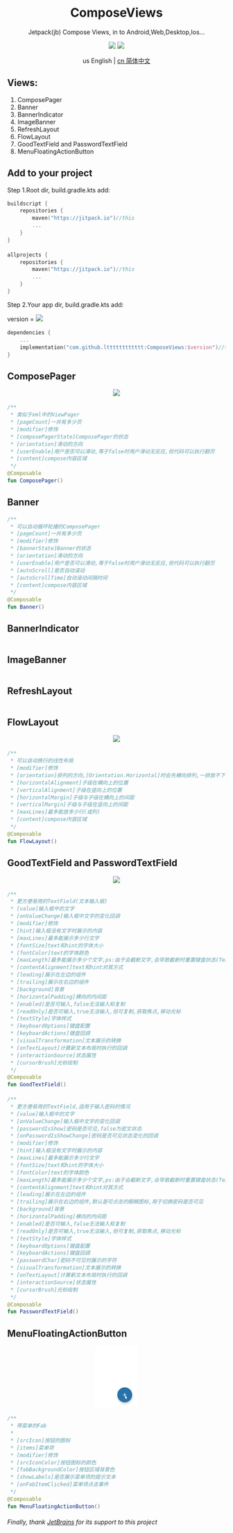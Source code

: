 <h1 align="center">ComposeViews</h1>

<p align="center">Jetpack(jb) Compose Views, in to Android,Web,Desktop,Ios...</p>

<p align="center">
<img src="https://img.shields.io/badge/license-Apache%202-blue.svg?maxAge=2592000">
<img src="https://jitpack.io/v/ltttttttttttt/ComposeViews.svg"/>
</p>

<div align="center">us English | <a href="https://github.com/ltttttttttttt/ComposeViews/blob/main/README_CN.md">cn 简体中文</a></div>

## Views:

1. ComposePager
2. Banner
3. BannerIndicator
4. ImageBanner
5. RefreshLayout
6. FlowLayout
7. GoodTextField and PasswordTextField
8. MenuFloatingActionButton

## Add to your project

Step 1.Root dir, build.gradle.kts add:

```kotlin
buildscript {
    repositories {
        maven("https://jitpack.io")//this
        ...
    }
}

allprojects {
    repositories {
        maven("https://jitpack.io")//this
        ...
    }
}
```

Step 2.Your app dir, build.gradle.kts add:

version = [![](https://jitpack.io/v/ltttttttttttt/ComposeViews.svg)](https://jitpack.io/#ltttttttttttt/ComposeViews)

```kotlin
dependencies {
    ...
    implementation("com.github.ltttttttttttt:ComposeViews:$version")//this
}
```

## ComposePager

<div align=center><img src="md_resource/compose_pager.gif" width=30%></div>

```kotlin
/**
 * 类似于xml中的ViewPager
 * [pageCount]一共有多少页
 * [modifier]修饰
 * [composePagerState]ComposePager的状态
 * [orientation]滑动的方向
 * [userEnable]用户是否可以滑动,等于false时用户滑动无反应,但代码可以执行翻页
 * [content]compose内容区域
 */
@Composable
fun ComposePager()
```

## Banner

```kotlin
/**
 * 可以自动循环轮播的ComposePager
 * [pageCount]一共有多少页
 * [modifier]修饰
 * [bannerState]Banner的状态
 * [orientation]滑动的方向
 * [userEnable]用户是否可以滑动,等于false时用户滑动无反应,但代码可以执行翻页
 * [autoScroll]是否自动滚动
 * [autoScrollTime]自动滚动间隔时间
 * [content]compose内容区域
 */
@Composable
fun Banner()
```

## BannerIndicator

```kotlin

```

## ImageBanner

```kotlin

```

## RefreshLayout

```kotlin

```

## FlowLayout

<div align=center><img src="md_resource/flow_layout.png" width=40%></div>

```kotlin
/**
 * 可以自动换行的线性布局
 * [modifier]修饰
 * [orientation]排列的方向,[Orientation.Horizontal]时会先横向排列,一排放不下会换到下一行继续横向排列
 * [horizontalAlignment]子级在横向上的位置
 * [verticalAlignment]子级在竖向上的位置
 * [horizontalMargin]子级与子级在横向上的间距
 * [verticalMargin]子级与子级在竖向上的间距
 * [maxLines]最多能放多少行(或列)
 * [content]compose内容区域
 */
@Composable
fun FlowLayout()
```

## GoodTextField and PasswordTextField

<div align=center><img src="md_resource/text_field.png" width=30%></div>

```kotlin
/**
 * 更方便易用的TextField(文本输入框)
 * [value]输入框中的文字
 * [onValueChange]输入框中文字的变化回调
 * [modifier]修饰
 * [hint]输入框没有文字时展示的内容
 * [maxLines]最多能展示多少行文字
 * [fontSize]text和hint的字体大小
 * [fontColor]text的字体颜色
 * [maxLength]最多能展示多少个文字,ps:由于会截断文字,会导致截断时重置键盘状态(TextField特性)
 * [contentAlignment]text和hint对其方式
 * [leading]展示在左边的组件
 * [trailing]展示在右边的组件
 * [background]背景
 * [horizontalPadding]横向的内间距
 * [enabled]是否可输入,false无法输入和复制
 * [readOnly]是否可输入,true无法输入,但可复制,获取焦点,移动光标
 * [textStyle]字体样式
 * [keyboardOptions]键盘配置
 * [keyboardActions]键盘回调
 * [visualTransformation]文本展示的转换
 * [onTextLayout]计算新文本布局时执行的回调
 * [interactionSource]状态属性
 * [cursorBrush]光标绘制
 */
@Composable
fun GoodTextField()

/**
 * 更方便易用的TextField,适用于输入密码的情况
 * [value]输入框中的文字
 * [onValueChange]输入框中文字的变化回调
 * [passwordIsShow]密码是否可见,false为密文状态
 * [onPasswordIsShowChange]密码是否可见状态变化的回调
 * [modifier]修饰
 * [hint]输入框没有文字时展示的内容
 * [maxLines]最多能展示多少行文字
 * [fontSize]text和hint的字体大小
 * [fontColor]text的字体颜色
 * [maxLength]最多能展示多少个文字,ps:由于会截断文字,会导致截断时重置键盘状态(TextField特性)
 * [contentAlignment]text和hint对其方式
 * [leading]展示在左边的组件
 * [trailing]展示在右边的组件,默认是可点击的眼睛图标,用于切换密码是否可见
 * [background]背景
 * [horizontalPadding]横向的内间距
 * [enabled]是否可输入,false无法输入和复制
 * [readOnly]是否可输入,true无法输入,但可复制,获取焦点,移动光标
 * [textStyle]字体样式
 * [keyboardOptions]键盘配置
 * [keyboardActions]键盘回调
 * [passwordChar]密码不可见时展示的字符
 * [visualTransformation]文本展示的转换
 * [onTextLayout]计算新文本布局时执行的回调
 * [interactionSource]状态属性
 * [cursorBrush]光标绘制
 */
@Composable
fun PasswordTextField()
```

## MenuFloatingActionButton

<div align=center><img src="md_resource/fab.gif" width=20%></div>

```kotlin
/**
 * 带菜单的Fab
 *
 * [srcIcon]按钮的图标
 * [items]菜单项
 * [modifier]修饰
 * [srcIconColor]按钮图标的颜色
 * [fabBackgroundColor]按钮区域背景色
 * [showLabels]是否展示菜单项的提示文本
 * [onFabItemClicked]菜单项点击事件
 */
@Composable
fun MenuFloatingActionButton()
```

<h6>Finally, thank <a href="https://www.jetbrains.com/?from=ltviews" target="_blank">JetBrains</a> for its support to this project<h6>